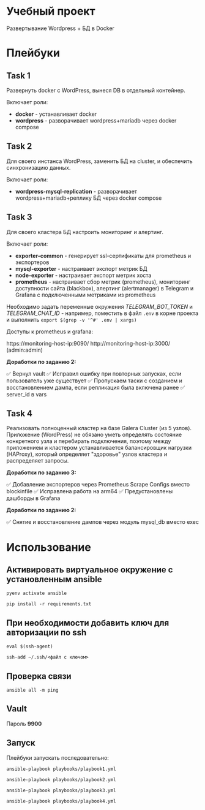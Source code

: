 # Учебный проект 

Развертывание Wordpress + БД в Docker

# Плейбуки

## Task 1

Развернуть docker с WordPress, вынеся DB в отдельный контейнер.

Включает роли:
- **docker** - устанавливает docker
- **wordpress** - разворачивает wordpress+mariadb через docker compose

## Task 2

Для своего инстанса WordPress, заменить БД на cluster, и обеспечить синхронизацию данных.

Включает роли:
- **wordpress-mysql-replication** - разворачивает wordpress+mariadb+реплику БД через docker compose

## Task 3

Для своего кластера БД настроить мониторинг и алертинг.

Включает роли: 
- **exporter-common** - генерирует ssl-сертификаты для prometheus и экспортеров
- **mysql-exporter** - настраивает экспорт метрик БД
- **node-exporter** - настраивает экспорт метрик хоста
- **prometheus** - настраивает cбор метрик (prometheus), мониторинг доступности сайта (blackbox), алертинг (alertmanager) в Telegram и Grafana с подключенными метриками из prometheus

Необходимо задать переменные окружения *TELEGRAM_BOT_TOKEN* и *TELEGRAM_CHAT_ID* - например, поместить в файл `.env` в корне проекта и выполнить `export $(grep -v '^#' .env | xargs)`

Доступы к prometheus и grafana:

https://monitoring-host-ip:9090/
http://monitoring-host-ip:3000/ (admin:admin)

**Доработки по заданию 2:**

✅ Вернул vault
✅ Исправил ошибку при повторных запусках, если пользователь уже существует
✅ Пропускаем таски с созданием и восстановлением дампа, если репликация была включена ранее
✅ server_id в vars


## Task 4

Реализовать полноценный кластер на базе Galera Cluster (из 5 узлов). Приложение (WordPress) не обязано уметь определять состояние конкретного узла и перебирать подключения, поэтому между приложением и кластером устанавливается балансировщик нагрузки (HAProxy), который определяет "здоровье" узлов кластера и распределяет запросы.

**Доработки по заданию 3:**

✅ Добавление экспортеров через Prometheus Scrape Configs вместо blockinfile
✅ Исправлена работа на arm64 
✅ Предустановлены дашборды в Grafana

**Доработки по заданию 2:**

✅ Снятие и восстановление дампов через модуль mysql_db вместо exec

# Использование

## Активировать виртуальное окружение с установленным ansible

`pyenv activate ansible`

`pip install -r requirements.txt`

## При необходимости добавить ключ для авторизации по ssh

`eval $(ssh-agent)`

`ssh-add ~/.ssh/<файл с ключом>`

## Проверка связи

`ansible all -m ping`

## Vault

Пароль **9900**

## Запуск

Плейбуки запускать последовательно:

`ansible-playbook playbooks/playbook1.yml`

`ansible-playbook playbooks/playbook2.yml`

`ansible-playbook playbooks/playbook3.yml`

`ansible-playbook playbooks/playbook4.yml` 